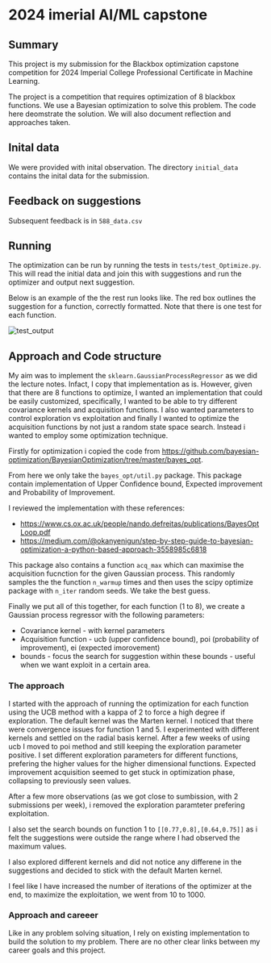 # 2024 imerial AI/ML capstone

## Summary
This project is my submission for the Blackbox optimization capstone competition for 2024 Imperial College Professional Certificate in Machine Learning.

The project is a competition that requires optimization of 8 blackbox functions. We use a Bayesian optimization to solve this problem.
The code here deomstrate the solution. We will also document reflection and approaches taken.

## Inital data
We were provided with  inital observation. The directory `initial_data` contains the inital data for the submission.

## Feedback on suggestions
Subsequent feedback is in `588_data.csv`

## Running 
The optimization can be run by running the tests in `tests/test_Optimize.py`.
This will read the initial data and join this with suggestions and run the optimizer and output next suggestion.

Below is an example of the the rest run looks like. The red box outlines the suggestion for a function, correctly formatted. Note that there is one test for each function.

![test_output](https://github.com/user-attachments/assets/8e5056d6-6b47-490c-a165-bb5faebb0cb5)


## Approach and Code structure

My aim was to implement the `sklearn.GaussianProcessRegressor` as we did the lecture notes. Infact, I copy that implementation as is. However, given that there are 8 functions to optimize, I wanted an implementation that could be easily customized, specifically, I wanted to be able to try different covariance kernels and acquisition functions. I also wanted parameters to control exploration vs exploitation and finally I wanted to optimize the acquisition functions by not just a random state space search. Instead i wanted to employ some optimization technique.

Firstly for optimization i copied the code from https://github.com/bayesian-optimization/BayesianOptimization/tree/master/bayes_opt.

From here we only take the `bayes_opt/util.py` package. This package contain implementation of Upper Confidence bound, Expected improvement and Probability of Improvement.

I reviewed the implementation with these references: 
* https://www.cs.ox.ac.uk/people/nando.defreitas/publications/BayesOptLoop.pdf
* https://medium.com/@okanyenigun/step-by-step-guide-to-bayesian-optimization-a-python-based-approach-3558985c6818

This package also contains a function `acq_max` which can maximise the acquisition fucnction for the given Gaussian process. This randomly samples the the function `n_warmup` times and then uses the scipy optimize package with `n_iter` random seeds. We take the best guess.

Finally we put all of this together, for each function (1 to 8), we create a Gaussian process regressor with the following parameters:
* Covariance kernel - with kernel parameters
* Acquisition function - ucb (upper confidence bound), poi (probability of improvement), ei (expected imorovement)
* bounds - focus the search for suggestion within these bounds - useful when we want exploit in a certain area.


### The approach

I started with the approach of running the optimization for each function using the UCB method with a kappa of 2 to force a high degree if exploration. The default kernel was the Marten kernel. I noticed that there were convergence issues for function 1 and 5. I experimented with different kernels and settled on the radial basis kernel. After a few weeks of using ucb I moved to poi method and still keeping the exploration parameter positive. I set different exploration parameters for different functions, prefering the higher values for the higher dimensional functions. Expected improvement acquisition seemed to get stuck in optimization phase, collapsing to previously seen values.

After a few more observations (as we got close to sumbission, with 2 submissions per week), i removed the exploration paramteter prefering exploitation.

I also set the search bounds on function 1 to `[[0.77,0.8],[0.64,0.75]]` as i felt the suggestions were outside the range where I had observed the maximum values.

I also explored different kernels and did not notice any differene in the suggestions and decided to stick with the default Marten kernel.

I feel like I have increased the number of iterations of the optimizer at the end, to maximize the exploitation, we went from 10 to 1000.


### Approach and careeer

Like in any problem solving situation, I rely on existing implementation to build the solution to my problem. There are no other clear links between my career goals and this project.
